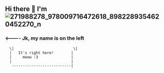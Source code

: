 ## Hi there 👋 I'm ![271988278_978009716472618_8982289354620452270_n](https://user-images.githubusercontent.com/80335335/154794262-629d108b-3204-47cd-96f0-6c51f2625e99.jpg)

<!--
**tran1903alt/tran1903alt** is a ✨ _special_ ✨ repository because its `README.md` (this file) appears on your GitHub profile.

Here are some ideas to get you started:

- 🔭 I’m currently working on ...
- 🌱 I’m currently learning ...
- 👯 I’m looking to collaborate on ...
- 🤔 I’m looking for help with ...
- 💬 Ask me about ...
- 📫 How to reach me: ...
- 😄 Pronouns: ...
- ⚡ Fun fact: ...
-->
### <---- Jk, my name is on the left
      
      \|                           \|
      |   It's right here!        |
      |     meow :3               |
      |                           |
       ---------------------------|




